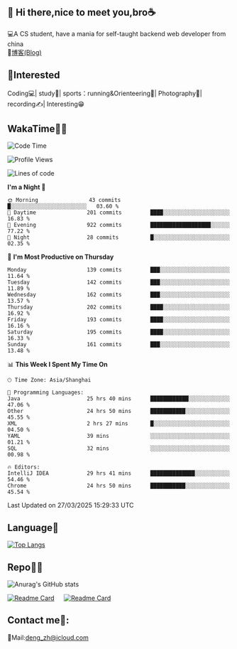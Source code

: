 👋 Hi there,nice to meet you,bro☕
---
💻A CS student, have a mania for self-taught backend web developer from china   
📌[博客(Blog)](https://github.com/HealUP/MyBlog)

 <!-- waka-box start -->
 <!-- waka-box end -->
 
🧲**Interested**
--
Coding💻| study📖| sports：running&Orienteering🏃‍| Photography📸| recording✍️| Interesting😁

WakaTime👨‍💻
---
<!--START_SECTION:waka-->
![Code Time](http://img.shields.io/badge/Code%20Time-2%2C750%20hrs%2018%20mins-blue)

![Profile Views](http://img.shields.io/badge/Profile%20Views-0-blue)

![Lines of code](https://img.shields.io/badge/From%20Hello%20World%20I%27ve%20Written-205.1%20thousand%20lines%20of%20code-blue)

**I'm a Night 🦉** 

```text
🌞 Morning                43 commits          █░░░░░░░░░░░░░░░░░░░░░░░░   03.60 % 
🌆 Daytime                201 commits         ████░░░░░░░░░░░░░░░░░░░░░   16.83 % 
🌃 Evening                922 commits         ███████████████████░░░░░░   77.22 % 
🌙 Night                  28 commits          █░░░░░░░░░░░░░░░░░░░░░░░░   02.35 % 
```
📅 **I'm Most Productive on Thursday** 

```text
Monday                   139 commits         ███░░░░░░░░░░░░░░░░░░░░░░   11.64 % 
Tuesday                  142 commits         ███░░░░░░░░░░░░░░░░░░░░░░   11.89 % 
Wednesday                162 commits         ███░░░░░░░░░░░░░░░░░░░░░░   13.57 % 
Thursday                 202 commits         ████░░░░░░░░░░░░░░░░░░░░░   16.92 % 
Friday                   193 commits         ████░░░░░░░░░░░░░░░░░░░░░   16.16 % 
Saturday                 195 commits         ████░░░░░░░░░░░░░░░░░░░░░   16.33 % 
Sunday                   161 commits         ███░░░░░░░░░░░░░░░░░░░░░░   13.48 % 
```


📊 **This Week I Spent My Time On** 

```text
🕑︎ Time Zone: Asia/Shanghai

💬 Programming Languages: 
Java                     25 hrs 40 mins      ████████████░░░░░░░░░░░░░   47.06 % 
Other                    24 hrs 50 mins      ███████████░░░░░░░░░░░░░░   45.55 % 
XML                      2 hrs 27 mins       █░░░░░░░░░░░░░░░░░░░░░░░░   04.50 % 
YAML                     39 mins             ░░░░░░░░░░░░░░░░░░░░░░░░░   01.21 % 
SQL                      32 mins             ░░░░░░░░░░░░░░░░░░░░░░░░░   00.98 % 

🔥 Editors: 
IntelliJ IDEA            29 hrs 41 mins      ██████████████░░░░░░░░░░░   54.46 % 
Chrome                   24 hrs 50 mins      ███████████░░░░░░░░░░░░░░   45.54 % 
```


 Last Updated on 27/03/2025 15:29:33 UTC
<!--END_SECTION:waka-->

Language🚀
---
[![Top Langs](https://github-readme-stats.vercel.app/api/top-langs/?username=HealUP&layout=compact&hide_border=true)](https://github.com/HealUP)

Repo🧑‍💻
---
![Anurag's GitHub stats](https://github-readme-stats.vercel.app/api?username=HealUP&count_private=true&show_icons=true&theme=gruvbox&hide_border=true) 

[![Readme Card](https://github-readme-stats.vercel.app/api/pin/?username=HealUP&repo=InternetEy&theme=transparent)](https://github.com/HealUP/InternetEy) &emsp;
[![Readme Card](https://github-readme-stats.vercel.app/api/pin/?username=HealUP&repo=CampusExperience&theme=transparent)](https://github.com/HealUP/CampusExperience)


Contact me📱:
---
📮Mail:deng_zh@icloud.com  
